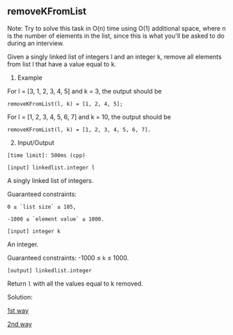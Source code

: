 ## removeKFromList
Note: Try to solve this task in O(n) time using O(1) additional space, where n is the number of elements in the list, since this is what you'll be asked to do during an interview.

Given a singly linked list of integers l and an integer k, remove all elements from list l that have a value equal to k.

1. Example

For l = [3, 1, 2, 3, 4, 5] and k = 3, the output should be

```
removeKFromList(l, k) = [1, 2, 4, 5];
```

For l = [1, 2, 3, 4, 5, 6, 7] and k = 10, the output should be

```
removeKFromList(l, k) = [1, 2, 3, 4, 5, 6, 7].
```

2. Input/Output

`[time limit]: 500ms (cpp)`

`[input] linkedlist.integer l`

A singly linked list of integers.

Guaranteed constraints:

	0 ≤ `list size` ≤ 105,

	-1000 ≤ `element value` ≤ 1000.

`[input] integer k`

An integer.

Guaranteed constraints:
	-1000 ≤ `k` ≤ 1000.

`[output] linkedlist.integer`

Return `l` with all the values equal to k removed.

Solution: 

[1st way](https://github.com/danghai/C-projects-and-Data-Structure/blob/master/linkedlist/removeKFromList/first.cpp)

[2nd way](https://github.com/danghai/C-projects-and-Data-Structure/blob/master/linkedlist/removeKFromList/second.cpp)
